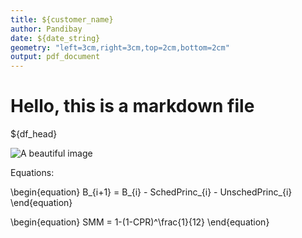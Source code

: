 ```yaml
---
title: ${customer_name}
author: Pandibay
date: ${date_string}
geometry: "left=3cm,right=3cm,top=2cm,bottom=2cm"
output: pdf_document
---
```


# Hello, this is a markdown file

${df_head}

![A beautiful image](images/${image_id}.png)

Equations:

\begin{equation}
B_{i+1} = B_{i} - SchedPrinc_{i} - UnschedPrinc_{i}
\end{equation}

\begin{equation}
SMM = 1-(1-CPR)^\frac{1}{12}
\end{equation}
